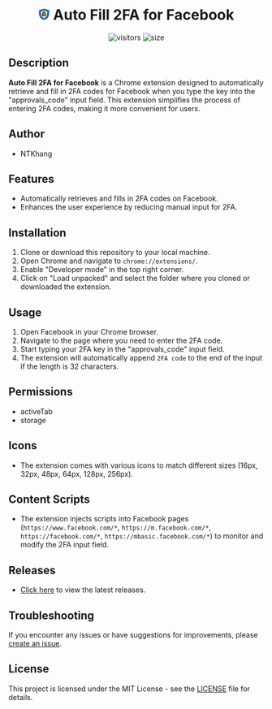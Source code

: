 <h1 align="center"><img src="./images/icon512.png" width="22px"> Auto Fill 2FA for Facebook</h1>

<p align="center">
  <img alt="visitors" src="https://visitor-badge.laobi.icu/badge?style=flat-square&page_id=ntkhang3.Auto-Fill-2FA-Facebook">
  <img alt="size" src="https://img.shields.io/badge/license-MIT-green?style=flat-square&color=brightgreen">
</p>

## Description

**Auto Fill 2FA for Facebook** is a Chrome extension designed to automatically retrieve and fill in 2FA codes for Facebook when you type the key into the "approvals_code" input field. This extension simplifies the process of entering 2FA codes, making it more convenient for users.

## Author

- NTKhang

## Features

- Automatically retrieves and fills in 2FA codes on Facebook.
- Enhances the user experience by reducing manual input for 2FA.

## Installation

1. Clone or download this repository to your local machine.
2. Open Chrome and navigate to `chrome://extensions/`.
3. Enable "Developer mode" in the top right corner.
4. Click on "Load unpacked" and select the folder where you cloned or downloaded the extension.

## Usage

1. Open Facebook in your Chrome browser.
2. Navigate to the page where you need to enter the 2FA code.
3. Start typing your 2FA key in the "approvals_code" input field.
4. The extension will automatically append `2FA code` to the end of the input if the length is 32 characters.

## Permissions

- activeTab
- storage

## Icons

- The extension comes with various icons to match different sizes (16px, 32px, 48px, 64px, 128px, 256px).

## Content Scripts

- The extension injects scripts into Facebook pages (`https://www.facebook.com/*`, `https://m.facebook.com/*`, `https://facebook.com/*`, `https://mbasic.facebook.com/*`) to monitor and modify the 2FA input field.

## Releases

- [Click here](https://github.com/ntkhang03/Auto-Fill-2FA-Facebook/releases) to view the latest releases.


## Troubleshooting

If you encounter any issues or have suggestions for improvements, please [create an issue](https://github.com/ntkhang03/Auto-Fill-2FA-Facebook/issues).

## License

This project is licensed under the MIT License - see the [LICENSE](./LICENSE) file for details.
